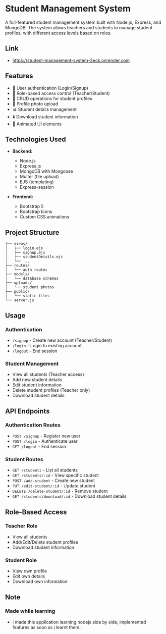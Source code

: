 # Student Management System

A full-featured student management system built with Node.js, Express, and MongoDB. The system allows teachers and students to manage student profiles, with different access levels based on roles.

## Link 

- https://student-management-system-3eck.onrender.com

## Features

- 🔐 User authentication (Login/Signup)
- 👥 Role-based access control (Teacher/Student)
- 📝 CRUD operations for student profiles
- 📸 Profile photo upload
- 📊 Student details management
- ⬇️ Download student information
- 🎨 Animated UI elements

## Technologies Used

- **Backend:**
  - Node.js
  - Express.js
  - MongoDB with Mongoose
  - Multer (file upload)
  - EJS (templating)
  - Express-session

- **Frontend:**
  - Bootstrap 5
  - Bootstrap Icons
  - Custom CSS animations

## Project Structure

```
├── views/
│   ├── login.ejs
│   ├── signup.ejs
│   ├── studentDetails.ejs
│   └── ...
├── routes/
│   └── auth routes
├── models/
│   └── database schemas
├── uploads/
│   └── student photos
├── public/
│   └── static files
└── server.js
```


## Usage

### Authentication

- `/signup` - Create new account (Teacher/Student)
- `/login` - Login to existing account
- `/logout` - End session

### Student Management

- View all students (Teacher access)
- Add new student details
- Edit student information
- Delete student profiles (Teacher only)
- Download student details

## API Endpoints

### Authentication Routes
- `POST /signup` - Register new user
- `POST /login` - Authenticate user
- `GET /logout` - End session

### Student Routes
- `GET /students` - List all students
- `GET /students/:id` - View specific student
- `POST /add-student` - Create new student
- `PUT /edit-student/:id` - Update student
- `DELETE /delete-student/:id` - Remove student
- `GET /students/download/:id` - Download student details

## Role-Based Access

### Teacher Role
- View all students
- Add/Edit/Delete student profiles
- Download student information

### Student Role
- View own profile
- Edit own details
- Download own information


## Note 

### Made while learning
- I made this application learning nodejs side by side, implemented features as soon as i learnt them..
